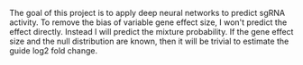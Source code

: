 The goal of this project is to apply deep neural networks to predict sgRNA activity.  To remove the bias of variable gene effect size, I won't predict the effect directly.  Instead I will predict the mixture probability.  If the gene effect size and the null distribution are known, then it will be trivial to estimate the guide log2 fold change.
